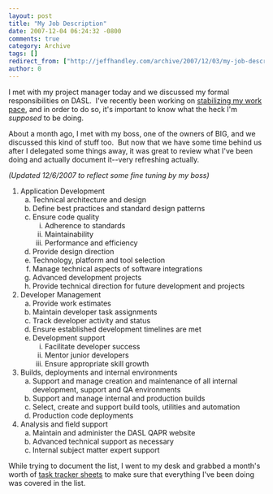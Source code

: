 ```yaml
---
layout: post
title: "My Job Description"
date: 2007-12-04 06:24:32 -0800
comments: true
category: Archive
tags: []
redirect_from: ["http://jeffhandley.com/archive/2007/12/03/my-job-description.aspx"]
author: 0
---
```

<!-- more -->
<p>I met with my project manager today and we discussed my formal responsibilities on DASL.  I've recently been working on <a href="http://blog.jeffhandley.com/archive/2007/11/07/my-work-pace.aspx" target="_blank">stabilizing my work pace</a>, and in order to do so, it's important to know what the heck I'm <em>supposed</em> to be doing.</p>  <p>About a month ago, I met with my boss, one of the owners of BIG, and we discussed this kind of stuff too.  But now that we have some time behind us after I delegated some things away, it was great to review what I've been doing and actually document it--very refreshing actually.</p>  <p><em>(Updated 12/6/2007 to reflect some fine tuning by my boss)</em></p>  <ol>   <li>Application Development      <ol type="a">       <li>Technical architecture and design </li>        <li>Define best practices and standard design patterns </li>        <li>Ensure code quality          <ol type="i">           <li>Adherence to standards </li>            <li>Maintainability </li>            <li>Performance and efficiency </li>         </ol>       </li>        <li>Provide design direction </li>        <li>Technology, platform and tool selection </li>        <li>Manage technical aspects of software integrations </li>        <li>Advanced development projects </li>        <li>Provide technical direction for future development and projects </li>     </ol>   </li>    <li>Developer Management      <ol type="a">       <li>Provide work estimates </li>        <li>Maintain developer task assignments </li>        <li>Track developer activity and status </li>        <li>Ensure established development timelines are met </li>        <li>Development support          <ol type="i">           <li>Facilitate developer success </li>            <li>Mentor junior developers </li>            <li>Ensure appropriate skill growth </li>         </ol>       </li>     </ol>   </li>    <li>Builds, deployments and internal environments      <ol type="a">       <li>Support and manage creation and maintenance of all internal development, support and QA environments </li>        <li>Support and manage internal and production builds </li>        <li>Select, create and support build tools, utilities and automation </li>        <li>Production code deployments </li>     </ol>   </li>    <li>Analysis and field support      <ol type="a">       <li>Maintain and administer the DASL QAPR website </li>        <li>Advanced technical support as necessary </li>        <li>Internal subject matter expert support </li>     </ol>   </li> </ol>  <p>While trying to document the list, I went to my desk and grabbed a month's worth of <a href="http://blog.jeffhandley.com/archive/2007/12/03/task-tracking.aspx" target="_blank">task tracker sheets</a> to make sure that everything I've been doing was covered in the list.</p>

